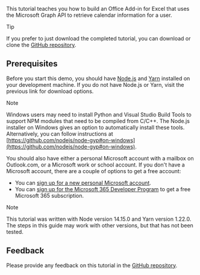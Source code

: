 <!-- markdownlint-disable MD002 MD041 -->

This tutorial teaches you how to build an Office Add-in for Excel that uses the Microsoft Graph API to retrieve calendar information for a user.

> [!TIP]
> If you prefer to just download the completed tutorial, you can download or clone the [GitHub repository](https://github.com/microsoftgraph/msgraph-training-office-addin).

## Prerequisites

Before you start this demo, you should have [Node.js](https://nodejs.org) and [Yarn](https://yarnpkg.com/) installed on your development machine. If you do not have Node.js or Yarn, visit the previous link for download options.

> [!NOTE]
> Windows users may need to install Python and Visual Studio Build Tools to support NPM modules that need to be compiled from C/C++. The Node.js installer on Windows gives an option to automatically install these tools. Alternatively, you can follow instructions at [https://github.com/nodejs/node-gyp#on-windows](https://github.com/nodejs/node-gyp#on-windows).

You should also have either a personal Microsoft account with a mailbox on Outlook.com, or a Microsoft work or school account. If you don't have a Microsoft account, there are a couple of options to get a free account:

- You can [sign up for a new personal Microsoft account](https://signup.live.com/signup?wa=wsignin1.0&rpsnv=12&ct=1454618383&rver=6.4.6456.0&wp=MBI_SSL_SHARED&wreply=https://mail.live.com/default.aspx&id=64855&cbcxt=mai&bk=1454618383&uiflavor=web&uaid=b213a65b4fdc484382b6622b3ecaa547&mkt=E-US&lc=1033&lic=1).
- You can [sign up for the Microsoft 365 Developer Program](https://developer.microsoft.com/microsoft-365/dev-program) to get a free Microsoft 365 subscription.

> [!NOTE]
> This tutorial was written with Node version 14.15.0 and Yarn version 1.22.0. The steps in this guide may work with other versions, but that has not been tested.

## Feedback

Please provide any feedback on this tutorial in the [GitHub repository](https://github.com/microsoftgraph/msgraph-training-office-addin).

